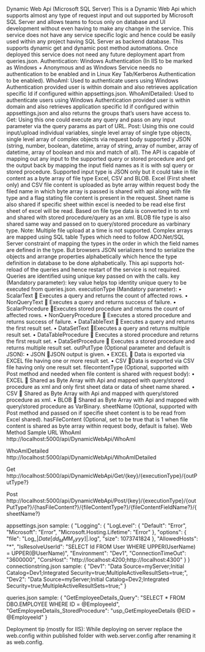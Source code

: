 Dynamic Web Api (Microsoft SQL Server)
This is a Dynamic Web Api which supports almost any type of request input and out supported by Microsoft SQL Server and allows teams to focus only on database and UI development without even having to make any change in the service. This service does not have any service specific logic and hence could be easily used within any project having SQL Server as backend database. This supports dynamic get and dynamic post method automations.
Once deployed this service does not need any future deployment apart from queries.json.
Authentication: Windows Authentication (In IIS to be marked as Windows + Anonymous and as Windows Service needs no authentication to be enabled and in Linux Key Tab/Kerberos Authentication to be enabled).
WhoAmI: Used to authenticate users using Windows Authentication provided user is within domain and also retrieves application specific Id if configured within appsettings.json.
WhoAmIDetailed: Used to authenticate users using Windows Authentication provided user is within domain and also retrieves application specific Id if configured within appsettings.json and also returns the groups that’s users have access to.
Get: Using this one could execute any query and pass on any input parameter via the query params as part of URL.
Post: Using this one could input/upload individual variables, single level array of single type objects, single level array of complex objects via request body supported y JSON (string, number, boolean, datetime, array of string, array of number, array of datetime, array of boolean and mix and match of all).
The API is capable of mapping out any input to the supported query or stored procedure and get the output back by mapping the input field names as it is with sql query or stored procedure.
Supported input type is JSON only but it could take in file content as a byte array of file type Excel, CSV and BLOB.
Excel (First sheet only) and CSV file content is uploaded as byte array within request body the filed name in which byte array is passed is shared with api along with file type and a flag stating file content is present in the request. Sheet name is also shared if specific sheet within excel is needed to be read else first sheet of excel will be read. Based on file type data is converted in to xml and shared with stored procedure/query as an xml. BLOB file type is also shared same way and passed on to query/stored procedure as varbinary type.
Note:
Multiple file upload at a time is not supported.
Complex arrays are mapped using SQL table Types which need to follow ADO.Net/SQL Server constraint of mapping the types in the order in which the field names are defined in the type. But browsers JSON serializers tend to serialize the objects and arrange properties alphabetically which hence the type definition in database to be done alphabetically.
This api supports hot-reload of the queries and hence restart of the service is not required. Queries are identified using unique key passed on with the calls.
key (Mandatory parameter): key value helps top identity unique query to be executed from queries.json.
executionType (Mandatory parameter): 
•	ScalarText  Executes a query and returns the count of affected rows.
•	NonQueryText  Executes a query and returns success of failure.
•	ScalarProcedure Executes stored procedure and returns the count of affected rows.
•	NonQueryProcedure  Executes a stored procedure and returns success of failure.
•	DataTableText  Executes a query and returns the first result set.
•	DataSetText Executes a query and returns multiple result set.
•	DataTableProcedure  Executes a stored procedure and returns the first result set.
•	DataSetProcedure  Executes a stored procedure and returns multiple result set.
outPutType (Optional parameter and default is JSON): 
•	JSON JSON output is given.
•	EXCEL  Data is exported via EXCEL file having one or more result set.
•	CSV Data is exported via CSV file having only one result set.
filecontentType (Optional, supported with Post method and needed when file content is shared with request body): 
•	EXCEL  Shared as Byte Array with Api and mapped with query/stored procedure as xml and only first sheet data or data of sheet name shared.
•	CSV  Shared as Byte Array with Api and mapped with query/stored procedure as xml.
•	BLOB  Shared as Byte Array with Api and mapped with query/stored procedure as VarBinary.
sheetName (Optional, supported with Post method and passed on if specifie sheet content is to be read from Excel shared).
hasFileContent (Optional, set to be true that is 1 when file content is shared as byte array within request body, default is false).
Web Method	Sample URL
WhoAmI	http://localhost:5000/api/DynamicWebApi/WhoAmI

WhoAmIDetailed	http://localhost:5000/api/DynamicWebApi/WhoAmIDetailed

Get	http://localhost:5000/api/DynamicWebApi/Get/{key}/{executionType}/{outPutType?} 

Post	http://localhost:5000/api/DynamicWebApi/Post/{key}/{executionType}/{outPutType?}/{hasFileContent?}/{fileContentType?}/{fileContentFieldName?}/{sheetName?}



appsettings.json sample:
{
  "Logging": {
    "LogLevel": {
      "Default": "Error",
      "Microsoft": "Error",
      "Microsoft.Hosting.Lifetime": "Error"
    },
    "options": {
      "file": "Log_$|Date[dd_MMM_yyyy]|$.log",
      "size": 1073741824
    },
    "AllowedHosts": "*",
    "IsResolveUserId": "SELECT Id FROM User WHERE UPPER(UserName) = UPPER(@UserName)",
    "Environment": "Dev1",
    "ConnectionTimeOut": "3600000",
    "CorsHost": "http://localhost:4200;http://localhost:4300"
  }
}
connectionstring.json sample:
{
  "Dev1": "Data Source=myServer;Initial Catalog=Dev1;Integrated Security=true;MultipleActiveResultSets=true;",
  "Dev2": "Data Source=myServer;Initial Catalog=Dev2;Integrated Security=true;MultipleActiveResultSets=true;"
}



queries.json sample:
{
  "GetEmployeeDetails_Query": "SELECT * FROM DBO.EMPLOYEE WHERE ID = @EmployeeId",
  "GetEmployeeDetails_StoredProcedure": "usp_GetEmployeeDetails @EID = @EmployeeId"
}

Deployment tip (mostly for IIS): While deploying on server replace the web.config within published folder with web.server.config after renaming it as web.config.

 

